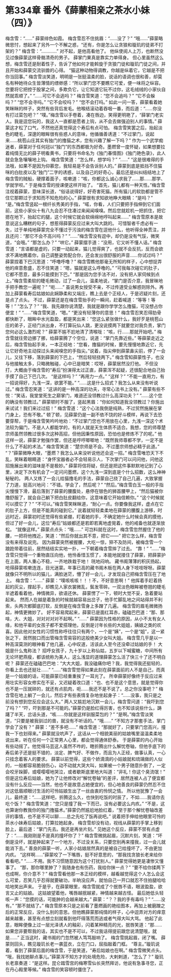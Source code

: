 # 第334章 番外《薛蒙相亲之茶水小妹（四）》
梅含雪：“……”
薛蒙绯色如霞。
梅含雪忍不住挑眉：“……没了？”
“哦……”薛蒙略微思忖，想起来了另外一个不解之惑，“还有，你是怎么让贪狼和璇玑的徒弟不打架的？”
梅含雪：“…………”
对不起，是他高看他了。
他纵使阅人上万，也断然没见过像薛蒙这样骨骼清奇的男子。
薛掌门果真是靠实力单得身。
但心里虽然这么想，梅含雪还是耐着性子，告诉了他如何才能斡旋于贪狼门徒和璇玑门徒之间，并且开始和薛蒙交流驯兽的心得。
“猫这种动物得调教，你越是纵着它，它越是不把你当回事。”
梅含雪淡笑道，明明是一张挺温柔的脸，说话的语调也很和善，却莫名有种她待众生皆薄情的缥缈感：“所以掌门您不要瞧它可爱，便一味将之纵容。您要将它把控于股掌之间，多欺负它，让它知道它玩不过你，这毛绒绒的小家伙自然就乖顺了。”
“……可它不会逃吗？”
梅含雪笑道：“您不会追吗？”
“它不会躲吗？”
“您不会寻吗。”
“它不会咬吗？”
“您不会打吗。”
如此一问一答，薛蒙看着她笑眯眯的样子，突然有些背后发毛。他喉结滚动着吞咽一番，而后道：“……你没有打过菜包吧？”
“噗。”梅含雪以手卷着，凑在唇边，笑得更明艳了，“薛掌门老实人。我是逗您玩的，我这人一直都是愿者上钩，从不会去做强迫别人的事情。”
薛蒙这才松了口气，不然他还真觉得这个寿后有点可怕。
梅含雪笑罢之后，抬起淡色的睫毛，深邃的眼眸很有些惑人的意味，他循循善诱道：“不过掌门，说起来……桃苞山庄其实有独门的撸猫之术，您有兴趣了解一下吗？”
作为一个武学痴迷者，薛蒙对于任何冠以“独门”的东西都极为好奇。墨燃曾一度怀疑，如果想要拉着纯情无比的薛子明看黄书，只要将书命名为《独门春情图》《独门艳色录》，此人就会急急嚷嚷地上钩。
梅含雪笑道：“怎么样，想学吗？”
“……”
“这是很难得的手法哦，如果不是因为仰慕您，我轻易是不会告诉别人的。”
薛蒙到底是抵挡不住猫咪的白肚皮以及“独门”二字的诱惑，以及自己的好奇心，最后还是纠纠结结地上了梅含雪的贼船，硬撑着面子，咳嗽道：“咳，你都这么诚心求我了……那……那学、学就学呗。”
于是梅含雪的授课便这样开始了。
“首先，猫儿都有一种天性。”梅含雪注视着薛蒙，意味深长道，“俗话说得好，好奇害死猫。所有猫儿的软肋都是管不住它那颗过于求知而不知危险的心。”
薛蒙很有求知欲地睁大眼睛：“是吗？”
“是。”梅含雪竖起一根纤长秀美的手指，“喏，你看，人们只要把手指伸到它们面前，这些小家伙十有八九会忍不住凑过来闻闻嗅嗅。然后您就趁机一把抓住，把它摁在地下，抬起它的腿，这个时候它就会软绵绵地哼叫起来……”
梅含雪原本是故意说这么糟糕的句子，想惹得薛蒙反应过来大叫大跳的。
可惜智者千虑必有一失，过于单纯地薛蒙完全不懂过于污浊的梅含雪在逗他什么，他听得全神贯注，并且还问：“那它不会不高兴吗？”
“……”梅含雪没有逗中，却仍是没有气馁，微笑道，“会哦。”
“那怎么办？”
“哄它。”
薛蒙摆手道：“没用，它又听不懂人话。”
梅含雪道：“言语都是虚的，只要一动起来，猫儿觉得爽了，也就不会反抗，反而会欲求不满地瞧着你，自己调整姿势配合你，还会发出很舒服的声音……你试过吗？”
薛蒙捏着下巴沉思道：“呼噜呼噜？”
梅含雪瞧他那毫无所知的样子，心中想捉弄他的痒意愈盛，忍不住笑道：“嗯，猫就是这么呼噜的。”
“可我每次碰它的肚子，它都不愿意，最多只能摸到下巴。”
“那是因为您手法不对，没有把人家伺候到点上。”梅含雪柔软的睫毛微动，过了一会儿，温柔地说，“掌门是否介意，我冒昧地手把手教您一遍呢？”
“呃……”
虽说男女授受不亲，不过传道受业解惑则除外。再加上薛蒙看寿后姑娘如此娴静柔和又端庄，瞧上去是个正经人，于是迟疑片刻，还是点了点头。
不过，薛蒙还是在梅含雪抬手的一瞬间，赶着喊道：“等等！等等！”
“怎么了？”
“我、我先跟你说清楚，我就是跟你学学怎么撸猫，可没想占你便宜！”
“……”梅含雪笑道，“嗯。”
“更没有轻薄你的意思！”
梅含雪忍笑忍得肋骨都快断了，眼眸中水光盈盈，都是笑出来：“您这么紧张做什么，我好歹是桃苞山庄的弟子，正经门派出身，不打算玩仙人跳，更没说摸两下就要您对我负责，掌门您何必这么激烈呢？”
薛蒙不尴不尬地清了清喉咙：“咳，行……那就开始吧。”
梅含雪就往旁边挪了挪，给薛蒙腾了个空位，说道：“掌门先靠近些。”
等薛蒙走近之后，梅含雪抬起手来，一本正经地：“您看，撸猫的时候，要先慢慢地靠近它，先让它好奇地主动探过头来闻嗅您的手指尖。”说着，指尖伸到薛蒙鼻尖前，停了一会儿，又往下移，落到薛蒙的下巴上，“然后轻轻挠两下。”
梅含雪知薛蒙性子，也没与他接触太多，只略微触碰，心中已是暗笑：哎呀，薛蒙居然没打他。
不但没打，大概由于梅含雪的“寿后”扮演得太过正直，薛蒙浑不起疑，还很配合地自己抬手摸了自己下巴几次。
“是这样吗？”
“再用力一点。”
“这样？”
“不能一直用力，有一招说得好，九浅一深，欲罢不能。”
“……这是什么招式？我怎么从来没有听说过。”
梅含雪忍笑道：“这讲的是一种高深的功夫，寻常心法书上没有。”
薛蒙有些不悦：“笑话，我堂堂死生之巅掌门，难道还没领教过什么高深功夫？”
“……这个您的确没有领教过。”
薛蒙顿时不服了，竖起黑眉：“你如何知道我没领教过？你施出来试试！我们来过过招！”
梅含雪道：“这个心法我倒是纯熟，不过贸然施展在掌门身上，恐有不敬。”
顿了顿，见薛蒙仍是一副不依不饶的好斗模样，再说下去恐要穿帮，于是梅含雪笑吟吟地劝：“不过掌门您也不用放在心里，九浅一深这个术法较为偏门，不是人人都能学的，有的人就是天生体质不适合。我想，您的师尊楚宗师虽然领教过很多次这种高招，但他因秉性原因，恐怕也是修炼不了的呢。”
他这样一说，薛蒙才勉强作罢，但还是哼哼唧唧地：“既然我师尊都不学，一定不是什么了不起的术法。”
梅含雪笑道：“楚宗师是不会。不过墨宗师想必精于此道。”
“？”薛蒙微睁大眼，“墨燃？我怎么从来没听说他还会这一招。”
梅含雪唯恐天下不乱，笑眯着眼睛道：“身怀宝器者必不会轻易示人，下次掌门可以问问他，问他这招施展出来的滋味是不是极妙。”
薛蒙将信将疑，但还是把这件事默默地记到了心里，决定下次有机会了一定问问墨燃，这个九浅一深到底是个什么招数，这么神神秘秘的。
两人又练了一会儿给猫撸毛的手法，薛蒙自己挠了自己几遍，大致掌握了力道，挺高兴地问：“不错。学会了，然后呢？”
“然后。”梅含雪白玉一般的手指尖慢慢下滑，最后落到了薛蒙的腰腹处，悬停在银色的狮首腰甲上，“然后猫被你撸舒服了，就会自己躺下把白肚皮翻给你，这意味着它开始信赖你。”
“这个时候就可以摸它了？”
“不可以。”梅含雪笑眯眯道，“耐心一点。你要像我这样，虚点在它的肚子上方，但是不能真的碰到它。”
说着就轻轻柔柔地在薛蒙的腰腹上游移，时远时近，薛蒙初时还觉得有些紧绷，盯着她的手，不确定她什么时候会真的摸他，但过了好一会儿，这位“寿后”姑娘都还是若即若离地虚晃着，他的戒备也就逐渐放松。
“就像这样。”
薛蒙点点头：“哦……”
可岂料就在这时，梅含雪忽然握住了他的腰，一把将他拽近，笑道：“然后你就出其不意，把它——”
把它怎么样，梅含雪没有来得及说完。
因为薛蒙突然被握腰，大吃一惊，猝不及防间，被梅含雪一个踉跄带着往前，居然结结实实地一扑，一下朝着梅含雪摔了过去。
“靠！”
“……”梅含雪只觉得一个重物直压向他，他怜香惜玉惯了，本能地就搂住了薛蒙，把薛蒙护在上面，两人重心不稳，一齐地跌栽于地！
咣地闷响。
藏书阁薄薄的积灰扬起，呛得薛蒙咳嗽连连，目光迷蒙。年事已高的藏书阁木板在两人身下吱吱呀呀。薛蒙就像只不明所以的猫儿，满脸迷茫，懵了好一会儿，才发现自己把梅含雪压在了地上。
梅含雪：“……”
薛蒙：“噗咳咳咳！！！不，不好意思啊！”
他挥着手赶着扬起的灰尘，撑起手，却瞧见人家衣裳微乱，鬓发零碎。一双淡色眼眸被卷翘的睫毛半遮着看着他，神情微异，欲语还休。
薛蒙愣了一下，顿时大觉不妥，急着要站起来。
然而人在越是着急的时候就越容易出岔子，他手忙脚乱地之间站得并不利索，头两次都脚底打软，反倒是在梅含雪身上多蹭了几遍。
梅含雪的眉毛微微扬起，神情更微妙了。
好不容易爬起来，薛蒙已是面红耳赤，磕磕巴巴道：“那、那啥，大、大姐，对对对对对不起啊。”
“……”
薛蒙因为性格的原因，从小不太有女人缘，和他平辈的女孩子都不爱搭理他，反倒是讨年长些的大姐姐，姨娘之类的欢喜。因此他对女性的习惯性称呼往往只有两个，一个是“姨”，一个是“姐”，这一紧张之下，居然脱口而出管梅含雪易容的这般绝美少女叫大姐。
梅含雪几乎是以一种高深莫测的眼神看了他几遍，心中叹道，活该此人至今还没牵过姑娘的手！
大姐是什么鬼称法？
招呼女孩子，九十岁以上称仙姑，五岁以下喊蜜糖，中间所有无论环肥燕瘦，都该统称为美人，这么浅显的道理薛蒙怎么活了快三十了还不明白呢？
薛蒙还在磕磕巴巴地：“大大大姐，我没磕痛你吧？我，我觉得我还挺轻的，你看上去也还挺壮……”
“……”梅含雪觉得如果此刻在薛蒙面前的人不是自己，而真是一个姑娘的话，可能薛蒙已经重重挨了一耳光了。
所幸薛蒙好像终于反应过来用壮实形容女修实在不妥，又迟疑着改口道：“也、也不是这个意思，就是觉得你也不是一压就碎的，就还有点肌肉，呃……我还不是不说了。总之你没事吧？”
梅含雪在地上躺了一会儿，然后才有些表情复杂地坐起身子：“……没事，我只是之前没有想到您反应会这么大。”
两人又尴尬地沉默一会儿，梅含雪问道：“我吓到您了吗？”
“吓，吓到那是不可能的。”薛蒙仍是脸红得厉害，也不知该说些什么，踌躇了半天，岔话头道，“咳……你就是这样驯服菜包的？”
“是啊。”梅含雪淡笑道，“只要是被我驯过的兽，就没有不听话的。”
“哦……”
“不知方才那套手法，掌门学会了没有？”
薛蒙：“差不多吧……”
梅含雪道：“那就好了，只要掌门您高兴，撞我一下也划得来。”
薛蒙就没吭声了，这话从一个相貌美丽的姑娘嘴里温温柔柔地说出来，听在任何一个正常男人心里，都会觉得通体舒泰。
于是薛蒙的内心开始有些动摇了。他觉得马芸这人虽然不咋的，瞎折腾出什么解忧卷轴，但他手底下的寿后弟子还是挺不错的，淡定、脾气好、不做作，而且为人正经，做事认真，一心只挂念着客人的要求。
薛蒙以前觉得，这些个娇滴滴的小姑娘就和琉璃做的人似的，一般都容易脆弱伤心，动不动就大哭大叫，如果被一个男子随意扑倒了，一定会咬牙跺脚，或嘤嘤嘤地哭泣，或者歇斯底里地大叫道：“非礼！你这个臭流氓！”
但是这位寿后姑娘，她为了让他修改对“解忧卷轴”的差评，居然连被人占了便宜都没有什么反应——当然，他也不是故意占她便宜的，但心地善良的薛蒙仍然忍不住对这低眉顺眼讨生活的可怜姑娘生出了一丝由衷的怜悯之情。
所以他犹豫了一会儿，最终道：“……这样吧，折腾这么久，也快到吃饭的时辰了，不如……我请你去吃个饭？”
梅含雪笑道：“您只是撞了我一下而已，没有必要这么内疚。”
“不是，这也算谢你教我你的独门撸猫术。”薛蒙仍然尴尬地脸红着，“至于那个解忧卷轴改差评的事情，也不是不可以聊……总之先吃了饭再说吧。”
说着把手伸给他眼里可怜的茶水小妹寿后姑娘，打算拉她起身。
梅含雪却没有动，视线从薛蒙的手掌上移到脸上，最后道：“掌门先去。我还是再坐片刻。”
见她这个反应，薛蒙不禁有点虚了：“……我刚刚是不是真的撞坏你了？”
梅含雪微挑起眉，沉默片刻，笑道：“坏倒是没坏，就是肿起来了一个地方，不过没关系，只要您别再来撞我，过一会儿就能消下去。”
善良的薛蒙一听，人家小姑娘居然真的是被自己给撞坏了，不由更加内疚。
“这样啊……”薛蒙咬了一下嘴唇，挺不好意思的，“那我找贪狼长老来给你看看吧。”
“……不用。我不习惯随意因为这个打扰别人。”
薛蒙觉得她更是凄惨又懂事了。
“那，那你哪里肿了？我随身也有伤药，我给你抹一点？”
“要不给你揉两下也成啊，你介意不？”
梅含雪看他那一本正经的模样，越看越觉得这个人怎么会这么可爱，忍笑几乎忍得就要破功，半晌没应声，就怕自己一开口就忍不住拍腿哈哈哈地笑出声来。
于是乎，在薛蒙眼里，梅含雪就成了个抿唇不语，眼波盈盈，欲言又止的姑娘。
这姑娘望着他，嘴唇越抿越紧，神情越来越古怪。
最后她低头轻咳一声：“您摸的话，可能肿的会越来越大。”
薛蒙：“？？我的手有毒吗？”
“……没有。”
“那不就结了。”
梅含雪原本只是之前看了墨燃画的艳绘图本，再加上被磨蹭之后的正常反应，没什么别的意思。但他瞧薛蒙那纯情的样子，心中逗弄对方的痒意越来越重，甚至有点想立刻就看到他吓得落荒而逃或者气得大叫大骂。
他起了此意，眼眸便像上过一层光泽诱人的釉彩，闪着某种精亮的光，抿唇笑道：“那……如果您非要帮我的话，其实也不是不可以，不过我话得提前跟您说清楚哦，就是……”
正当这时，藏书阁的门忽然被人笃笃敲响了。
梅含雪挑起眉，闭了嘴。
薛蒙则回头，瞧见璇玑长老一袭蓝衣，立在门口，屈指敲着门框。
“尊主。”璇玑说着，看到了薛蒙后面的梅含雪，于是笑道，“寿后姑娘也在啊。”
梅含雪微笑点头。
“哦，我找她聊点事儿。”薛蒙浑不知方才的处境危险，大剌剌道，“怎么了？”
璇玑长老禀奏道：“是这样。昆仑踏雪宫的梅寒雪仙长突然拜访，他说有急事寻您，正在丹心殿里等候。”
梅含雪的笑容顿时僵住了。
